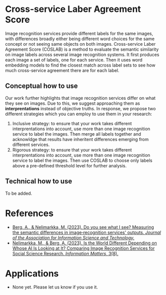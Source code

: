 # Cross-service Laber Agreement Score

Image recognition services provide different labels for the same images, 
with differences broadly either being different word choices for the same 
concept or not seeing same objects on both images.
Cross-service Laber Agreement Score (COSLAB) is a method to evaluate the 
semantic similarity on image labels across several image recognition 
systems.
It first produces each image a set of labels, one for each service.
Then it uses word embedding models to find the closest match across label 
sets to see how much cross-service agreement there are for each label.

## Conceptual how to use

Our work further highlights that image recognition services differ on what 
they see on images.
Due to this, we suggest approaching them as **interprentations** instead 
of objective truths.
In response, we propose two different strategies which you can employ to 
use them in your research:

1. Inclusive strategy: to ensure that your work takes different 
interprentations into account, use more than one image recognition service 
to label the images.
Then merge all labels together and acknowldge that results have inheritent 
differences emerging from different services.
1. Rigorous strategy: to ensure that your work takes different 
interprentations into account, use more than one image recognition service 
to label the images.
Then use COSLAB to choose only labels above a pre-defined threshold level 
for further analysis.

## Technical how to use

To be added.

# References

* [Berg, A., & Nelimarkka, M. (2023). Do you see what I see? Measuring the 
semantic differences in image‐recognition services' outputs. _Journal of 
the Association for Information Science and 
Technology._](https://asistdl.onlinelibrary.wiley.com/doi/full/10.1002/asi.24827)
* [Nelimarkka, M., & Berg, A. (2023). Is the World Different Depending on 
Whose AI Is Looking at It? Comparing Image Recognition Services for Social 
Science Research. _Information Matters_, 
3(8).](https://informationmatters.org/2023/08/is-the-world-different-depending-on-whose-ai-is-looking-at-it-comparing-image-recognition-services-for-social-science-research/) 

# Applications

* None yet. Please let us know if you use it.
